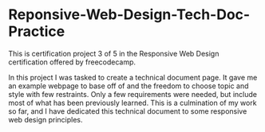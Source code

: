 # Reponsive-Web-Design-Tech-Doc-Practice

This is certification project 3 of 5 in the Responsive Web Design certification offered by freecodecamp.

In this project I was tasked to create a technical document page. It gave me an example webpage to base off of and the freedom to choose topic and style with few restraints. Only a few requirements were needed, but include most of what has been previously learned. This is a culmination of my work so far, and I have dedicated this technical document to some responsive web design principles.
